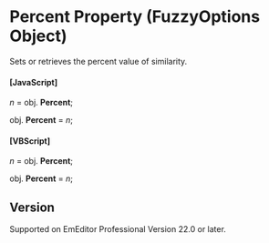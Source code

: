 # Percent Property (FuzzyOptions Object)

Sets or retrieves the percent value of similarity.

#### \[JavaScript\]

_n_ = obj. **Percent**;

obj. **Percent** = _n_;

#### \[VBScript\]

_n_ = obj. **Percent**;

obj. **Percent** = _n_;

## Version

Supported on EmEditor Professional Version 22.0 or later.
